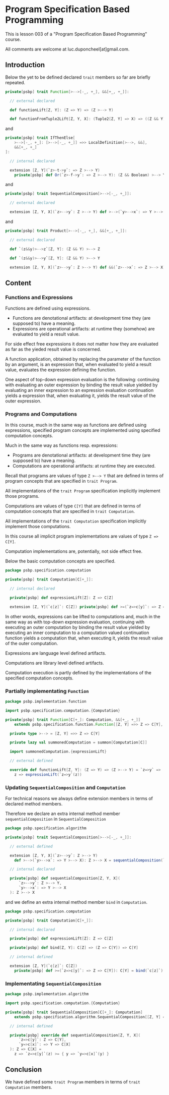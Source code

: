 # Program Specification Based Programming

This is lesson 003 of a "Program Specification Based Programming" course.

All comments are welcome at luc.duponcheel[at]gmail.com.

## Introduction

Below the yet to be defined declared `trait` members so far are briefly repeated.

```scala
private[psbp] trait Function[>-->[-_, +_], &&[+_, +_]]:

  // external declared

  def functionLift[Z, Y]: (Z => Y) => (Z >--> Y)

  def functionFromTuple2Lift[Z, Y, X]: (Tuple2[Z, Y] => X) => ((Z && Y) >--> X)
```

and

```scala
private[psbp] trait IfThenElse[
    >-->[-_, +_]: [>-->[-_, +_]] =>> LocalDefinition[>-->, &&],
    &&[+_, +_]
]:

  // internal declared

  extension [Z, Y](`z>-t->y`: => Z >--> Y)
    private[psbp] def Or(`z>-f->y`: => Z >--> Y): (Z && Boolean) >--> Y
```

and

```scala
private[psbp] trait SequentialComposition[>-->[-_, +_]]:

  // external declared

  extension [Z, Y, X](`z>-->y`: Z >--> Y) def >-->(`y>-->x`: => Y >--> X): Z >--> X
```

and

```scala
private[psbp] trait Product[>-->[-_, +_], &&[+_, +_]]:

  // external declared

  def `(z&&y)>-->z`[Z, Y]: (Z && Y) >--> Z

  def `(z&&y)>-->y`[Z, Y]: (Z && Y) >--> Y

  extension [Z, Y, X](`z>-->y`: Z >--> Y) def &&(`z>-->x`: => Z >--> X): Z >--> (Y && X)
```

## Content

### Functions and Expressions

Functions are defined using expressions.

- Functions are denotational artifacts: at development time they (are supposed to) have a meaning.
- Expressions are operational artifacts: at runtime they (somehow) are evaluated to yield a result value.

For side effect free expressions it does not matter how they are evaluated as far as the yieded result value is
concerned.

A function application, obtained by replacing the parameter of the function by an argument, is an expression that, when
evaluated to yield a result value, evaluates the expression defining the function. 

One aspect of top-down expression evaluation is the following: continuing with evaluating an outer expression by binding
the result value yielded by evaluating an inner expression to an expression evaluation continuation yields a expression
that, when evaluating it, yields the result value of the outer expression.

### Programs and Computations

In this course, much in the same way as functions are defined using expressions, specified program concepts are
implemented using specified computation concepts.

Much in the same way as functions resp. expressions:

- Programs are denotational artifacts: at development time they (are supposed to) have a meaning.
- Computations are operational artifacts: at runtime they are executed.

Recall that programs are values of type `Z >--> Y` that are defined in terms of program concepts that are specified in
`trait Program`. 

All implementations of the `trait Program` specification implicitly implement those programs. 

Computations are values of type `C[Y]` that are defined in terms of computation concepts that are specified in
`trait Computation`.

All implementations of the `trait Computation` specification implicitly implement those computations. 

In this course all implicit program implementations are values of type `Z => C[Y]`. 

Computation implementations are, potentially, not side effect free.

Below the basic computation concepts are specified.

```scala
package psbp.specification.computation

private[psbp] trait Computation[C[+_]]:

  // internal declared

  private[psbp] def expressionLift[Z]: Z => C[Z]

  extension [Z, Y](`c[z]`: C[Z]) private[psbp] def >=(`z=>c[y]`: => Z => C[Y]): C[Y]
```

In other words, expressions can be lifted to computations and, much in the same way as with top-down expression
evaluation, continuing with executing an outer computation by binding the result value yielded by executing an inner
computation to a computation valued continuation function yields a computation that, when executing it, yields the
result value of the outer computation.

Expressions are language level defined artifacts. 

Computations are library level defined artifacts. 

Computation execution is partly defined by the implementations of the specified computation concepts.

### Partially implementating `Function`

```scala
package psbp.implementation.function

import psbp.specification.computation.{Computation}

private[psbp] trait Function[C[+_]: Computation, &&[+_, +_]]
    extends psbp.specification.function.Function[[Z, Y] =>> Z => C[Y], &&]:

  private type >--> = [Z, Y] =>> Z => C[Y]

  private lazy val summonedComputation = summon[Computation[C]]

  import summonedComputation.{expressionLift}

  // external defined

  override def functionLift[Z, Y]: (Z => Y) => (Z >--> Y) = `z=>y` =>
    z => expressionLift(`z=>y`(z))
```

### Updating `SequentialComposition` and `Computation`

For technical reasons we always define extension members in terms of declared method members.

Therefore we declare an extra internal method member `sequentialComposition` in `SequentialComposition`

```scala
package psbp.specification.algorithm

private[psbp] trait SequentialComposition[>-->[-_, +_]]:

  // external defined

  extension [Z, Y, X](`z>-->y`: Z >--> Y)
    def >-->(`y>-->x`: => Y >--> X): Z >--> X = sequentialComposition(`z>-->y`, `y>-->x`)

  // internal declared

  private[psbp] def sequentialComposition[Z, Y, X](
      `z>-->y`: Z >--> Y,
      `y>-->x`: => Y >--> X
  ): Z >--> X
```

and we define an extra internal method member `bind` in `Computation`.

```scala
package psbp.specification.computation

private[psbp] trait Computation[C[+_]]:

  // internal declared

  private[psbp] def expressionLift[Z]: Z => C[Z]

  private[psbp] def bind[Z, Y]: C[Z] => (Z => C[Y]) => C[Y]

  // internal defined

  extension [Z, Y](`c[z]`: C[Z])
    private[psbp] def >=(`z=>c[y]`: => Z => C[Y]): C[Y] = bind(`c[z]`)(`z=>c[y]`)
```

### Implementating `SequentialComposition`

```scala
package psbp.implementation.algorithm

import psbp.specification.computation.{Computation}

private[psbp] trait SequentialComposition[C[+_]: Computation]
    extends psbp.specification.algorithm.SequentialComposition[[Z, Y] =>> Z => C[Y]]:

  // internal defined

  private[psbp] override def sequentialComposition[Z, Y, X](
      `z=>c[y]`: Z => C[Y],
      `y=>c[x]`: => Y => C[X]
  ): Z => C[X] =
    z => `z=>c[y]`(z) >= { y => `y=>c[x]`(y) }
```

## Conclusion

We have defined some `trait Program` members in terms of `trait Computation` members.
















